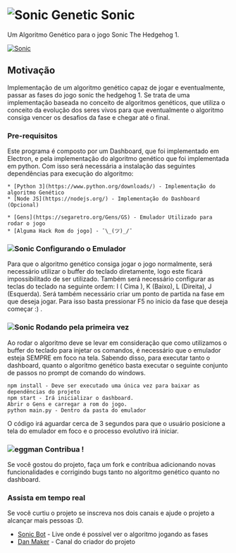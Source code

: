 # ![Sonic](https://github.com/danilo94/GeneticSonic/blob/master/imgs/msonic.gif) Genetic Sonic
 Um Algoritmo Genético para o jogo Sonic The Hedgehog 1.
 
 
[![Sonic](https://github.com/danilo94/GeneticSonic/blob/master/imgs/dev.PNG)](https://www.youtube.com/watch?v=Ipv6g3z4RNo) 
## Motivação
 Implementação de um algoritmo genético capaz de jogar e eventualmente, passar as fases do jogo sonic the hedgehog 1. Se trata de uma implementação baseada no conceito de algoritmos genéticos, que utiliza o conceito da evolução dos seres vivos para que eventualmente o algoritmo consiga vencer os desafios da fase e chegar até o final.
### Pre-requisitos
Este programa é composto por um Dashboard, que foi implementado em Electron, e pela implementação do algoritmo genético que foi implementada em python. Com isso será necessária a instalação das seguintes dependências para execução do algoritmo:


```
* [Python 3](https://www.python.org/downloads/) - Implementação do algoritmo Genético
* [Node JS](https://nodejs.org/) - Implementação do Dashboard (Opcional)

* [Gens](https://segaretro.org/Gens/GS) - Emulador Utilizado para rodar o jogo
* [Alguma Hack Rom do jogo] - ¯\_(ツ)_/¯

```

###  ![Sonic](https://github.com/danilo94/GeneticSonic/blob/master/imgs/control.gif)  Configurando o Emulador

Para que o algoritmo genético consiga jogar o jogo normalmente, será necessário utilizar o buffer do teclado diretamente, logo este ficará impossibilitado de ser utilizado. Também será necessário configurar as teclas do teclado na seguinte ordem: I ( Cima ), K (Baixo), L (Direita), J (Esquerda). Será também necessário criar um ponto de partida na fase em que deseja jogar. Para isso basta pressionar F5 no inicio da fase que deseja começar :) .


### ![Sonic](https://github.com/danilo94/GeneticSonic/blob/master/imgs/sonicrun.gif) Rodando pela primeira vez

Ao rodar o algoritmo deve se levar em consideração que como utilizamos o buffer do teclado para injetar os comandos, é necessário que o emulador esteja SEMPRE em foco na tela. Sabendo disso, para executar tanto o dashboard, quanto o algoritmo genético basta executar o seguinte conjunto de passos no prompt de comando do windows.


```
npm install - Deve ser executado uma única vez para baixar as dependências do projeto
npm start - Irá inicializar o dashboard.
Abrir o Gens e carregar a rom do jogo.
python main.py - Dentro da pasta do emulador
```
O código irá aguardar cerca de 3 segundos para que o usuário posicione a tela do emulador em foco e o processo evolutivo irá iniciar.


### ![eggman](https://github.com/danilo94/GeneticSonic/blob/master/imgs/egg.gif) Contribua !

Se você gostou do projeto, faça um fork e contribua adicionando novas funcionalidades e corrigindo bugs tanto no algoritmo genético quanto no dashboard.


### Assista em tempo real
Se você curtiu o projeto se inscreva nos dois canais e ajude o projeto a alcançar mais pessoas :D.

* [Sonic Bot](https://www.youtube.com/channel/UCKKpIwiQ8cANH-Fb1dYGDgA) - Live onde é possível ver o algoritmo jogando as fases
* [Dan Maker](https://www.youtube.com/channel/UCZbZ0IEMOoLiDxAGM7KBXwA?view_as=subscriber) - Canal do criador do projeto


